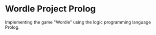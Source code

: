 # Wordle Project Prolog
Implementing the game "Wordle" using the logic programming language Prolog.
